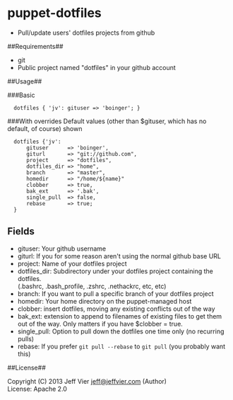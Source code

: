 puppet-dotfiles
===============

* Pull/update users' dotfiles projects from github

##Requirements##

* git
* Public project named "dotfiles" in your github account

##Usage##

###Basic
```puppet
  dotfiles { 'jv': gituser => 'boinger'; }
```

###With overrides
Default values (other than $gituser, which has no default, of course) shown
```puppet
  dotfiles {'jv':
      gituser      => 'boinger',
      giturl       => "git://github.com",
      project      => "dotfiles",
      dotfiles_dir => "home",
      branch       => "master",
      homedir      => "/home/${name}"
      clobber      => true,
      bak_ext      => '.bak',
      single_pull  => false,
      rebase       => true;
  }
```

## Fields
* gituser: Your github username
* giturl: If you for some reason aren't using the normal github base URL
* project: Name of your dotfiles project
* dotfiles_dir: Subdirectory under your dotfiles project containing the dotfiles. <br />
(.bashrc, .bash_profile, .zshrc, .nethackrc, etc, etc)
* branch: If you want to pull a specific branch of your dotfiles project
* homedir: Your home directory on the puppet-managed host
* clobber: insert dotfiles, moving any existing conflicts out of the way
* bak_ext: extension to append to filenames of existing files to get them out of the way.  Only matters if you have $clobber = true.
* single_pull: Option to pull down the dotfiles one time only (no recurring pulls)
* rebase: If you prefer `git pull --rebase` to `git pull` (you probably want this)

##License##

 Copyright (C) 2013 Jeff Vier <jeff@jeffvier.com> (Author)<br />
 License: Apache 2.0
